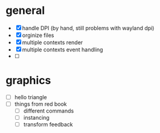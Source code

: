 # general
- [X] handle DPI (by hand, still problems with wayland dpi)
- [X] orginize files
- [X] multiple contexts render
- [X] multiple contexts event handling
- [ ] 

# graphics
- [ ] hello triangle
- [ ] things from red book
  - [ ] different commands
  - [ ] instancing
  - [ ] transform feedback
